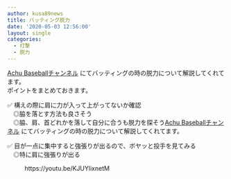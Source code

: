 ```yaml
---
author: kusa89news
title: バッティング脱力
date: '2020-05-03 12:56:00'
layout: single
categories:
  - 打撃
  - 脱力
---
```


[Achu Baseballチャンネル](https://www.youtube.com/channel/UCqkTcqYRH7v9a_t5CBhavpg) にてバッティングの時の脱力について解説してくれてます。  
ポイントをまとめておきます。

✅ 構えの際に肩に力が入って上がってないか確認  
　◎脇を落とす方法も良さそう  
　◎脇、肩、首どれかを落して自分に合うも脱力を探そう[Achu Baseballチャンネル](https://www.youtube.com/channel/UCqkTcqYRH7v9a_t5CBhavpg) にてバッティングの時の脱力について解説してくれてます。

✅ 目が一点に集中すると強張りが出るので、ボヤッと投手を見てみる  
　◎特に肩に強張りが出る

<figure class="wp-block-embed-youtube wp-block-embed is-type-video is-provider-youtube wp-embed-aspect-16-9 wp-has-aspect-ratio">

<div class="wp-block-embed__wrapper">https://youtu.be/KJUYlixnetM</div>

</figure>